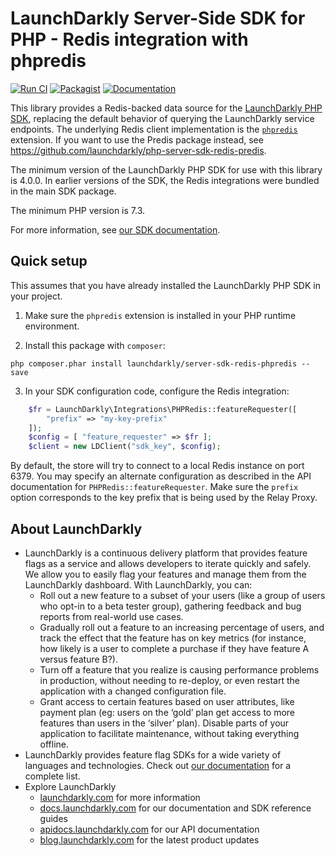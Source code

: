 # LaunchDarkly Server-Side SDK for PHP - Redis integration with phpredis

[![Run CI](https://github.com/launchdarkly/php-server-sdk-redis-phpredis/actions/workflows/ci.yml/badge.svg)](https://github.com/launchdarkly/php-server-sdk-redis-phpredis/actions/workflows/ci.yml)
[![Packagist](https://img.shields.io/packagist/v/launchdarkly/server-sdk-redis-phpredis.svg?style=flat-square)](https://packagist.org/packages/launchdarkly/server-sdk-redis-phpredis)
[![Documentation](https://img.shields.io/static/v1?label=GitHub+Pages&message=API+reference&color=00add8)](https://launchdarkly.github.io/php-server-sdk-redis-phpredis)

This library provides a Redis-backed data source for the [LaunchDarkly PHP SDK](https://github.com/launchdarkly/php-server-sdk), replacing the default behavior of querying the LaunchDarkly service endpoints. The underlying Redis client implementation is the [`phpredis`](https://github.com/phpredis/phpredis) extension. If you want to use the Predis package instead, see https://github.com/launchdarkly/php-server-sdk-redis-predis.

The minimum version of the LaunchDarkly PHP SDK for use with this library is 4.0.0. In earlier versions of the SDK, the Redis integrations were bundled in the main SDK package.

The minimum PHP version is 7.3.

For more information, see [our SDK documentation](https://docs.launchdarkly.com/sdk/features/storing-data).

## Quick setup

This assumes that you have already installed the LaunchDarkly PHP SDK in your project.

1. Make sure the `phpredis` extension is installed in your PHP runtime environment.

2. Install this package with `composer`:

```shell
php composer.phar install launchdarkly/server-sdk-redis-phpredis --save
```

3. In your SDK configuration code, configure the Redis integration:

```php
    $fr = LaunchDarkly\Integrations\PHPRedis::featureRequester([
        "prefix" => "my-key-prefix"
    ]);
    $config = [ "feature_requester" => $fr ];
    $client = new LDClient("sdk_key", $config);
```

By default, the store will try to connect to a local Redis instance on port 6379. You may specify an alternate configuration as described in the API documentation for `PHPRedis::featureRequester`. Make sure the `prefix` option corresponds to the key prefix that is being used by the Relay Proxy.

## About LaunchDarkly

* LaunchDarkly is a continuous delivery platform that provides feature flags as a service and allows developers to iterate quickly and safely. We allow you to easily flag your features and manage them from the LaunchDarkly dashboard.  With LaunchDarkly, you can:
    * Roll out a new feature to a subset of your users (like a group of users who opt-in to a beta tester group), gathering feedback and bug reports from real-world use cases.
    * Gradually roll out a feature to an increasing percentage of users, and track the effect that the feature has on key metrics (for instance, how likely is a user to complete a purchase if they have feature A versus feature B?).
    * Turn off a feature that you realize is causing performance problems in production, without needing to re-deploy, or even restart the application with a changed configuration file.
    * Grant access to certain features based on user attributes, like payment plan (eg: users on the ‘gold’ plan get access to more features than users in the ‘silver’ plan). Disable parts of your application to facilitate maintenance, without taking everything offline.
* LaunchDarkly provides feature flag SDKs for a wide variety of languages and technologies. Check out [our documentation](https://docs.launchdarkly.com/docs) for a complete list.
* Explore LaunchDarkly
    * [launchdarkly.com](https://www.launchdarkly.com/ "LaunchDarkly Main Website") for more information
    * [docs.launchdarkly.com](https://docs.launchdarkly.com/  "LaunchDarkly Documentation") for our documentation and SDK reference guides
    * [apidocs.launchdarkly.com](https://apidocs.launchdarkly.com/  "LaunchDarkly API Documentation") for our API documentation
    * [blog.launchdarkly.com](https://blog.launchdarkly.com/  "LaunchDarkly Blog Documentation") for the latest product updates
